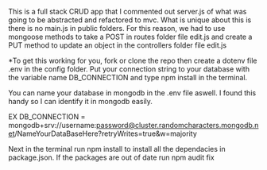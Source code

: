This is a full stack CRUD app that I commented out server.js of what was going to be abstracted and refactored to mvc.
What is unique about this is there is no main.js in public folders. 
For this reason, we had to use mongoose methods to take a POST in routes folder file edit.js and create a PUT method to update an object in the controllers folder file edit.js

*To get this working for you, fork or clone the repo then create a dotenv file .env in the config folder. Put your connection string to your database with the variable name DB_CONNECTION and type npm install in the terminal.

You can name your database in mongodb in the .env file aswell. I found this handy so I can identify it in mongodb easily.

EX DB_CONNECTION = mongodb+srv://username:password@cluster.randomcharacters.mongodb.net/NameYourDataBaseHere?retryWrites=true&w=majority

Next in the terminal run npm install to install all the dependacies in package.json.
If the packages are out of date run npm audit fix
